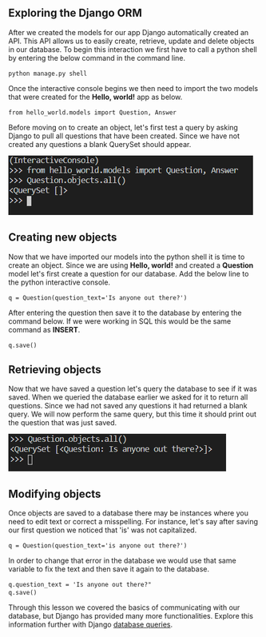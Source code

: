 [2]: https://docs.djangoproject.com/en/3.1/topics/db/queries/ "Django Queries"

## Exploring the Django ORM
After we created the models for our app Django automatically created an API. This API allows us to easily create, retrieve, update and delete objects in our database. To begin this interaction we first have to call a python shell by entering the below command in the command line.

    python manage.py shell

Once the interactive console begins we then need to import the two models that were created for the **Hello, world!** app as below.

~~~
from hello_world.models import Question, Answer 
~~~

Before moving on to create an object, let's first test a query by asking Django to pull all questions that have been created. Since we have not created any questions a blank QuerySet should appear.

![](../Module2/Module2_Images/Module2_Blank_Query.PNG)

## Creating new objects

Now that we have imported our models into the python shell it is time to create an object. Since we are using **Hello, world!** and created a **Question** model let's first create a question for our database. Add the below line to the python interactive console.

~~~
q = Question(question_text='Is anyone out there?')
~~~

After entering the question then save it to the database by entering the command below. If we were working in SQL this would be the same command as **INSERT**.

~~~
q.save()
~~~

## Retrieving objects

Now that we have saved a question let's query the database to see if it was saved. When we queried the database earlier we asked for it to return all questions. Since we had not saved any questions it had returned a blank query. We will now perform the same query, but this time it should print out the question that was just saved.

![](../Module2/Module2_Images/Module2_ReturnQuestion.PNG)

## Modifying objects

Once objects are saved to a database there may be instances where you need to edit text or correct a misspelling. For instance, let's say after saving our first question we noticed that 'is' was not capitalized. 

~~~
q = Question(question_text='is anyone out there?')
~~~

In order to change that error in the database we would use that same variable to fix the text and then save it again to the database.

~~~
q.question_text = 'Is anyone out there?"
q.save()
~~~

Through this lesson we covered the basics of communicating with our database, but Django has provided many more functionalities. Explore this information further with Django [database queries][2].
